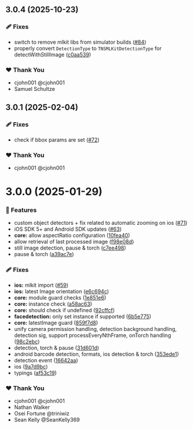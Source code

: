 ## 3.0.4 (2025-10-23)

### 🩹 Fixes

- switch to remove mlkit libs from simulator builds ([#84](https://github.com/NativeScript/mlkit/pull/84))
- properly convert `DetectionType` to `TNSMLKitDetectionType` for detectWithStillImage ([c0aa539](https://github.com/NativeScript/mlkit/commit/c0aa539))

### ❤️ Thank You

- cjohn001 @cjohn001
- Samuel Schultze

## 3.0.1 (2025-02-04)

### 🩹 Fixes

- check if bbox params are set ([#72](https://github.com/NativeScript/mlkit/pull/72))

### ❤️ Thank You

- cjohn001 @cjohn001

# 3.0.0 (2025-01-29)

### 🚀 Features

- custom object detectors + fix related to automatic zooming on ios ([#71](https://github.com/NativeScript/mlkit/pull/71))
- iOS SDK 5+ and Android SDK updates ([#63](https://github.com/NativeScript/mlkit/pull/63))
- **core:** allow aspectRatio configuration ([10fea40](https://github.com/NativeScript/mlkit/commit/10fea40))
- allow retrieval of last processed image ([f98e08d](https://github.com/NativeScript/mlkit/commit/f98e08d))
- still image detection, pause & torch ([c7ee498](https://github.com/NativeScript/mlkit/commit/c7ee498))
- pause & torch ([a39ac7e](https://github.com/NativeScript/mlkit/commit/a39ac7e))

### 🩹 Fixes

- **ios:** mlkit import ([#59](https://github.com/NativeScript/mlkit/pull/59))
- **ios:** latest Image orientation ([e6c694c](https://github.com/NativeScript/mlkit/commit/e6c694c))
- **core:** module guard checks ([1e851e6](https://github.com/NativeScript/mlkit/commit/1e851e6))
- **core:** instance check ([a58ac63](https://github.com/NativeScript/mlkit/commit/a58ac63))
- **core:** should check if undefined ([92cffcf](https://github.com/NativeScript/mlkit/commit/92cffcf))
- **facedetection:** only set instance if supported ([6b5e775](https://github.com/NativeScript/mlkit/commit/6b5e775))
- **core:** latestImage guard ([859f7d8](https://github.com/NativeScript/mlkit/commit/859f7d8))
- unify camera permission handling, detection background handling, detection sig, support processEveryNthFrame, onTorch handling ([98c2ebc](https://github.com/NativeScript/mlkit/commit/98c2ebc))
- detection, torch & pause ([31d601d](https://github.com/NativeScript/mlkit/commit/31d601d))
- android barcode detection, formats, ios detection & torch ([353ede1](https://github.com/NativeScript/mlkit/commit/353ede1))
- detection event ([16642aa](https://github.com/NativeScript/mlkit/commit/16642aa))
- ios ([9a7d9bc](https://github.com/NativeScript/mlkit/commit/9a7d9bc))
- typings ([af53c19](https://github.com/NativeScript/mlkit/commit/af53c19))

### ❤️ Thank You

- cjohn001 @cjohn001
- Nathan Walker
- Osei Fortune @triniwiz
- Sean Kelly @SeanKelly369